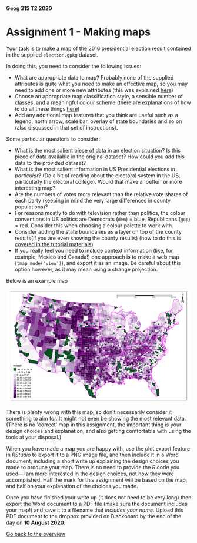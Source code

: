 #### Geog 315 T2 2020
# Assignment 1 - Making maps
Your task is to make a map of the 2016 presidential election result contained in the supplied `election.gpkg` dataset.

In doing this, you need to consider the following issues:

+ What are appropriate data to map? Probably none of the supplied attributes is quite what you need to make an effective map, so you may need to add one or more new attributes (this was explained [here](making-maps-in-R-02-selecting-and-tidying-data.md#adding-new-attributes))
+ Choose an appropriate map classification style, a sensible number of classes, and a meaningful colour scheme (there are explanations of how to do all these things [here](making-maps-in-R-03-using-tmap.md))
+ Add any additional map features that you think are useful such as a legend, north arrow, scale bar, overlay of state boundaries and so on (also discussed in that set of instructions).

Some particular questions to consider:

+ What is the most salient piece of data in an election situation? Is this piece of data available in the original dataset? How could you add this data to the provided dataset?
+ What is the most salient information in US Presidential elections *in particular*? (Do a bit of reading about the electoral system in the US, particularly the electoral college). Would that make a 'better' or more interesting map?
+ Are the numbers of votes more relevant than the relative vote shares of each party (keeping in mind the very large differences in county populations)?
+ For reasons mostly to do with television rather than politics, the colour conventions in US politics are Democrats (`dem`) = blue, Republicans (`gop`) = red. Consider this when choosing a colour palette to work with.
+ Consider adding the state boundaries as a layer on top of the county results(if you are even showing the county results) (how to do this is [covered in the tutorial materials](making-maps-in-R-03-using-tmap.md#adding-more-layers))
+ If you really feel you need to include context information (like, for example, Mexico and Canada!) one approach is to make a web map (`tmap_mode('view')`), and export it as an image. Be careful about this option however, as it may mean using a strange projection.

Below is an example map

<img src='example-election-map.png'>

There is plenty wrong with this map, so don't necessarily consider it something to aim for. It might not even be showing the most relevant data. (There is no 'correct' map in this assignment, the important thing is your design choices and explanation, and also getting comfortable with using the tools at your disposal.)

When you have made a map you are happy with, use the plot export feature in *RStudio* to export it to a PNG image file, and then include it in a Word document, including a short write up explaining the design choices you made to produce your map. There is no need to provide the *R* code you used&mdash;I am more interested in the design choices, not how they were accomplished. Half the mark for this assignment will be based on the map, and half on your explanation of the choices you made.

Once you have finished your write up (it does not need to be very long) then export the Word document to a PDF file (make sure the document includes your map!) and save it to a filename that *includes your name*. Upload this PDF document to the dropbox provided on Blackboard by the end of the day on **10 August 2020**.

[Go back to the overview](README.md)
